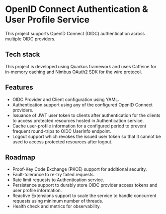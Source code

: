 # OpenID Connect Authentication & User Profile Service

This project supports OpenID Connect (OIDC) authentication across multiple
OIDC providers.

## Tech stack

This project is developed using Quarkus framework and uses Caffeine for in-memory
caching and Nimbus OAuth2 SDK for the wire protocol.

## Features
- OIDC Provider and Client configuration using YAML.
- Authentication support using any of the configured OpenID Connect providers.
- Issuance of JWT user token to clients after authentication for the clients to access protected resources hosted in Authentication service.
- Cache user-profile information for a configured period to prevent frequent round-trips to OIDC UserInfo endpoint.
- Logout support which revokes the issued user token so that it cannot be used to access protected resources after logout.

## Roadmap
- Proof-Key Code Exchange (PKCE) support for additional security.
- Fault-tolerance to re-try failed requests.
- Rate limit requests to Authentication service.
- Persistence support to durably store OIDC provider access tokens and user profile information.
- Reactive Extensions support to scale the service to handle concurrent requests using minimum number of threads.
- Health check and metrics for observability.


